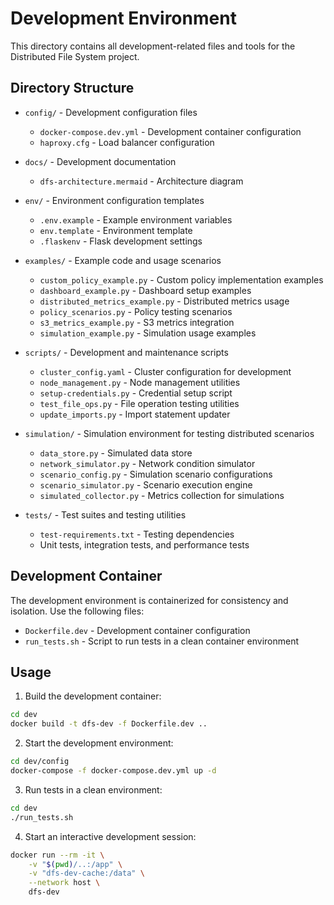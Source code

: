 # Development Environment

This directory contains all development-related files and tools for the Distributed File System project.

## Directory Structure

- `config/` - Development configuration files
  - `docker-compose.dev.yml` - Development container configuration
  - `haproxy.cfg` - Load balancer configuration

- `docs/` - Development documentation
  - `dfs-architecture.mermaid` - Architecture diagram

- `env/` - Environment configuration templates
  - `.env.example` - Example environment variables
  - `env.template` - Environment template
  - `.flaskenv` - Flask development settings

- `examples/` - Example code and usage scenarios
  - `custom_policy_example.py` - Custom policy implementation examples
  - `dashboard_example.py` - Dashboard setup examples
  - `distributed_metrics_example.py` - Distributed metrics usage
  - `policy_scenarios.py` - Policy testing scenarios
  - `s3_metrics_example.py` - S3 metrics integration
  - `simulation_example.py` - Simulation usage examples

- `scripts/` - Development and maintenance scripts
  - `cluster_config.yaml` - Cluster configuration for development
  - `node_management.py` - Node management utilities
  - `setup-credentials.py` - Credential setup script
  - `test_file_ops.py` - File operation testing utilities
  - `update_imports.py` - Import statement updater

- `simulation/` - Simulation environment for testing distributed scenarios
  - `data_store.py` - Simulated data store
  - `network_simulator.py` - Network condition simulator
  - `scenario_config.py` - Simulation scenario configurations
  - `scenario_simulator.py` - Scenario execution engine
  - `simulated_collector.py` - Metrics collection for simulations

- `tests/` - Test suites and testing utilities
  - `test-requirements.txt` - Testing dependencies
  - Unit tests, integration tests, and performance tests

## Development Container

The development environment is containerized for consistency and isolation. Use the following files:

- `Dockerfile.dev` - Development container configuration
- `run_tests.sh` - Script to run tests in a clean container environment

## Usage

1. Build the development container:
```bash
cd dev
docker build -t dfs-dev -f Dockerfile.dev ..
```

2. Start the development environment:
```bash
cd dev/config
docker-compose -f docker-compose.dev.yml up -d
```

3. Run tests in a clean environment:
```bash
cd dev
./run_tests.sh
```

4. Start an interactive development session:
```bash
docker run --rm -it \
    -v "$(pwd)/..:/app" \
    -v "dfs-dev-cache:/data" \
    --network host \
    dfs-dev
